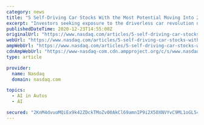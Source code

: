 ```yaml
---
category: news
title: "5 Self-Driving Car Stocks With the Most Potential Moving Into 2021"
excerpt: "Investors seeking exposure to the driverless car revolution now have the option of choosing from a variety of self-driving car stocks. Several companies are racing to get the first fully ..."
publishedDateTime: 2020-12-23T14:55:00Z
originalUrl: "https://www.nasdaq.com/articles/5-self-driving-car-stocks-with-the-most-potential-moving-into-2021-2020-12-23?time=1608885181"
webUrl: "https://www.nasdaq.com/articles/5-self-driving-car-stocks-with-the-most-potential-moving-into-2021-2020-12-23?time=1608885181"
ampWebUrl: "https://www.nasdaq.com/articles/5-self-driving-car-stocks-with-the-most-potential-moving-into-2021-2020-12-23?amp"
cdnAmpWebUrl: "https://www-nasdaq-com.cdn.ampproject.org/c/s/www.nasdaq.com/articles/5-self-driving-car-stocks-with-the-most-potential-moving-into-2021-2020-12-23?amp"
type: article

provider:
  name: Nasdaq
  domain: nasdaq.com

topics:
  - AI in Autos
  - AI

secured: "2KnM4dvuoMQiEx9k42ZDckTMoZv00AkCl69amnIP9i2X50XNVYvC9ML1oGL54YSphlIS+3dC4UuBCn+v/MVJYKYLydMORJqy2IOQcfg0rETemlzUZfdCXX5aTp5pXJ5vGpibNN/J4/okHdsO4Ven/A63J3V8lWwYTzkybjk1sv3zlLsxn6eVQ+O1mJ09uRYtsvYUYaqtWgDV6emZ5iRSem6LzSE8mLzoSFV6gjSyMUTZIxh3AiMTwf7LHSvnbMR2IZBCMDFor+T7yn9QfhurBXnrunFM8+f1UMWwh//iW1v7vhGgZrzwGZ69sznvm1IMtI2m+3IPqq7vQw84sYrWYGWy002uOCeU7FdtYZcK+Kk=;Ju/EszrquKYvnWCy55rPUw=="
---
```


